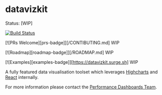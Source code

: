 # datavizkit 

Status: [WIP]


[![Build Status](https://travis-ci.org/govau/datavizkit.svg?branch=master)](https://travis-ci.org/govau/datavizkit)

[![PRs Welcome][prs-badge]][/CONTIBUTING.md] WIP

[![Roadmap][roadmap-badge]][/ROADMAP.md] WIP

[![Examples][examples-badge]][https://datavizkit.surge.sh] WIP


A fully featured data visualisation toolset which leverages [Highcharts](http://www.highcharts.com/) and [React](https://facebook.github.io/react/) internally.

For more information please contact the [Performance Dashboards Team](mailto:performance-dashboard@digital.gov.au).
